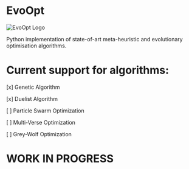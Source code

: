 # EvoOpt

![EvoOpt Logo](https://user-images.githubusercontent.com/19692103/58712846-aca60900-83c1-11e9-8118-0eedef6efb66.jpg)

Python implementation of state-of-art meta-heuristic and evolutionary optimisation algorithms. 




# Current support for algorithms:

[x] Genetic Algorithm

[x] Duelist Algorithm

[ ] Particle Swarm Optimization

[ ] Multi-Verse Optimization

[ ] Grey-Wolf Optimization


# WORK IN PROGRESS
